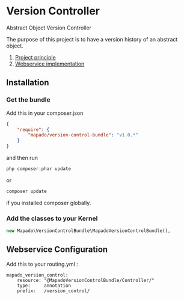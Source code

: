 Version Controller
==================
Abstract Object Version Controller

The purpose of this project is to have a version history of an abstract object.

1. [Project principle](https://github.com/mapado/VersionControlBundle/blob/master/src/Mapado/VersionControlBundle/Resources/doc/1-principle.md)
2. [Webservice implementation](https://github.com/mapado/VersionControlBundle/blob/master/src/Mapado/VersionControlBundle/Resources/doc/2-webservice.md)

## Installation
### Get the bundle

Add this in your composer.json

```json
{
	"require": {
		"mapado/version-control-bundle": "v1.0.*"
	}
}
```

and then run

```sh
php composer.phar update
```
or 
```sh
composer update
```
if you installed composer globally.

### Add the classes to your Kernel
```php
new Mapado\VersionControlBundle\MapadoVersionControlBundle(),
```

## Webservice Configuration
Add this to your routing.yml :
```
mapado_version_control:
    resource: "@MapadoVersionControlBundle/Controller/"
    type:     annotation
    prefix:   /version_control/
```

